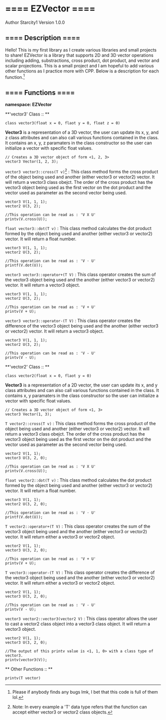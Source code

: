 # ==== EZVector ====
Author Starcity1
Version 1.0.0

## ==== Description ====
Hello! This is my first library as I create various libraries and small projects to share!
EZVector is a library that supports 2D and 3D vector operations including adding, substractions, cross product, dot product,
and vector and scalar projections. This is a small project and I am hopeful to add various other functions as I practice more with CPP. Below is a description for each function.[^1]

[^1]: Please if anybody finds any bugs lmk, I bet that this code is full of them lol.

## ==== Functions ====
**namespace: EZVector**



**'vector3' Class :: **



`class vector3(float x = 0, flaot y = 0, float z = 0)`

**Vector3** is a representation of a 3D vector, the user can update its x, y, and z class attributes and can also call various functions contained in the class. It contains an x, y, z paramaters in the class constructor so the user can initialize a vector with specific float values.
```
// Creates a 3D vector object of form <1, 2, 3>
vector3 Vector(1, 2, 3);
```
`vector3 vector3::cross(T v)`[^2]
: This class method forms the cross product of the object being used and another (either vector3 or vector2) vector. It will return a vector3 class obejct.
The order of the cross product has the vector3 object being used as the first vector on the dot product and the vector used as parameter as the second vector being used.
```
vector3 V(1, 1, 1);
vector2 U(3, 2);

//This operation can be read as : 'V X U'
printv(V.cross(U));
```

`float vector3::dot(T v)`
: This class method calculates the dot product formed by the object being used and another (either vector3 or vector2) vector. It will return a float number.
```
vector3 V(1, 1, 1);
vector2 U(3, 2);

//This operation can be read as : 'V ⋅ U'
printf(V.dot(U));
```

`vector3 vector3::operator+(T V)`
: This class operator creates the sum of the vector3 object being used and the another (either vector3 or vector2) vector. It will return a vector3 object.
```
vector3 V(1, 1, 1);
vector2 U(3, 2);

//This operation can be read as : 'V + U'
printv(V + U);
```

`vector3 vector3::operator-(T V)`
: This class operator creates the difference of the vector3 object being used and the another (either vector3 or vector2) vector. It will return a vector3 object.
```
vector3 V(1, 1, 1);
vector2 U(3, 2);

//This operation can be read as : 'V - U'
printv(V - U);
```


**'vector2' Class :: **



`class vector2(float x = 0, flaot y = 0)`

**Vector3** is a representation of a 2D vector, the user can update its x, and y class attributes and can also call various functions contained in the class. It contains x, y paramaters in the class constructor so the user can initialize a vector with specific float values.
```
// Creates a 3D vector object of form <1, 3>
vector3 Vector(1, 3);
```

`T vector2::cross(T v)`
: This class method forms the cross product of the object being used and another (either vector3 or vector2) vector. It will return a vector3 class obejct.
The order of the cross product has the vector3 object being used as the first vector on the dot product and the vector used as parameter as the second vector being used.
```
vector2 V(1, 1);
vector3 U(3, 2, 0);

//This operation can be read as : 'V X U'
printv(V.cross(U));
```

`float vector2::dot(T v)`
: This class method calculates the dot product formed by the object being used and another (either vector3 or vector2) vector. It will return a float number.
```
vector3 V(1, 1);
vector2 U(3, 2, 0);

//This operation can be read as : 'V ⋅ U'
printf(V.dot(U));
```

`T vector2::operator+(T V)`
: This class operator creates the sum of the vector3 object being used and the another (either vector3 or vector2) vector. It will return either a vector3 or vector2 object.
```
vector2 V(1, 1);
vector3 U(3, 2, 0);

//This operation can be read as : 'V + U'
printv(V + U);
```

`T vector3::operator-(T V)`
: This class operator creates the difference of the vector3 object being used and the another (either vector3 or vector2) vector. It will return either a vector3 or vector2 object.
```
vector2 V(1, 1);
vector3 U(3, 2, 0);

//This operation can be read as : 'V - U'
printv(V - U);
```

`vector3 vector2::vector3(vector2 V)`
: This class operator allows the user to cast a vector2 class object into a vector3 class object. It will return a vector3 object.
```
vector2 V(1, 1);
vector3 U(3, 2, 0);

//The output of this printv value is <1, 1, 0> with a class type of vector3.
printv(vector3(V));
```



** Other Functions :: **



`printv(T vector)`

[^2]: Note: In every example a 'T' data type refers that the function can accept either vector3 or vector2 class objects.
